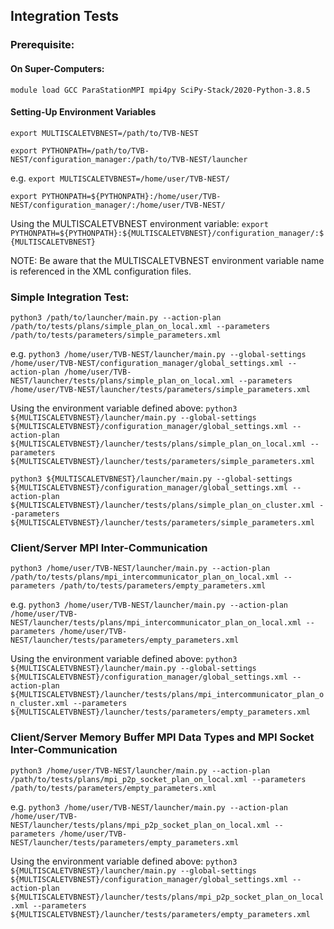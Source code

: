 ## **Integration Tests**

### Prerequisite:
#### On Super-Computers:
`module load GCC ParaStationMPI mpi4py SciPy-Stack/2020-Python-3.8.5`

#### Setting-Up Environment Variables
`export MULTISCALETVBNEST=/path/to/TVB-NEST`

`export PYTHONPATH=/path/to/TVB-NEST/configuration_manager:/path/to/TVB-NEST/launcher`

e.g.
`export MULTISCALETVBNEST=/home/user/TVB-NEST/`

`export PYTHONPATH=${PYTHONPATH}:/home/user/TVB-NEST/configuration_manager/:/home/user/TVB-NEST/`

Using the MULTISCALETVBNEST environment variable:
`export PYTHONPATH=${PYTHONPATH}:${MULTISCALETVBNEST}/configuration_manager/:${MULTISCALETVBNEST}`

NOTE: Be aware that the MULTISCALETVBNEST environment variable name is referenced in the XML configuration files.

### Simple Integration Test:
`python3 /path/to/launcher/main.py --action-plan /path/to/tests/plans/simple_plan_on_local.xml --parameters /path/to/tests/parameters/simple_parameters.xml`

e.g.
`python3 /home/user/TVB-NEST/launcher/main.py --global-settings /home/user/TVB-NEST/configuration_manager/global_settings.xml --action-plan /home/user/TVB-NEST/launcher/tests/plans/simple_plan_on_local.xml --parameters /home/user/TVB-NEST/launcher/tests/parameters/simple_parameters.xml`

Using the environment variable defined above:
`python3 ${MULTISCALETVBNEST}/launcher/main.py --global-settings ${MULTISCALETVBNEST}/configuration_manager/global_settings.xml --action-plan ${MULTISCALETVBNEST}/launcher/tests/plans/simple_plan_on_local.xml --parameters ${MULTISCALETVBNEST}/launcher/tests/parameters/simple_parameters.xml`

```python3 ${MULTISCALETVBNEST}/launcher/main.py --global-settings ${MULTISCALETVBNEST}/configuration_manager/global_settings.xml --action-plan ${MULTISCALETVBNEST}/launcher/tests/plans/simple_plan_on_cluster.xml --parameters ${MULTISCALETVBNEST}/launcher/tests/parameters/simple_parameters.xml```

### Client/Server MPI Inter-Communication
`python3 /home/user/TVB-NEST/launcher/main.py --action-plan /path/to/tests/plans/mpi_intercommunicator_plan_on_local.xml --parameters /path/to/tests/parameters/empty_parameters.xml`

e.g.
`python3 /home/user/TVB-NEST/launcher/main.py --action-plan /home/user/TVB-NEST/launcher/tests/plans/mpi_intercommunicator_plan_on_local.xml --parameters /home/user/TVB-NEST/launcher/tests/parameters/empty_parameters.xml`

Using the environment variable defined above:
```python3 ${MULTISCALETVBNEST}/launcher/main.py --global-settings ${MULTISCALETVBNEST}/configuration_manager/global_settings.xml --action-plan ${MULTISCALETVBNEST}/launcher/tests/plans/mpi_intercommunicator_plan_on_cluster.xml --parameters ${MULTISCALETVBNEST}/launcher/tests/parameters/empty_parameters.xml```

### Client/Server Memory Buffer MPI Data Types and MPI Socket Inter-Communication
`python3 /home/user/TVB-NEST/launcher/main.py --action-plan /path/to/tests/plans/mpi_p2p_socket_plan_on_local.xml --parameters /path/to/tests/parameters/empty_parameters.xml`

e.g.
`python3 /home/user/TVB-NEST/launcher/main.py --action-plan /home/user/TVB-NEST/launcher/tests/plans/mpi_p2p_socket_plan_on_local.xml --parameters /home/user/TVB-NEST/launcher/tests/parameters/empty_parameters.xml`

Using the environment variable defined above:
```python3 ${MULTISCALETVBNEST}/launcher/main.py --global-settings ${MULTISCALETVBNEST}/configuration_manager/global_settings.xml --action-plan ${MULTISCALETVBNEST}/launcher/tests/plans/mpi_p2p_socket_plan_on_local.xml --parameters ${MULTISCALETVBNEST}/launcher/tests/parameters/empty_parameters.xml```
